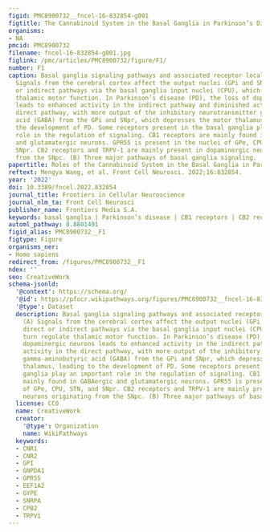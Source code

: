 ```yaml
---
figid: PMC8900732__fncel-16-832854-g001
figtitle: The Cannabinoid System in the Basal Ganglia in Parkinson’s Disease
organisms:
- NA
pmcid: PMC8900732
filename: fncel-16-832854-g001.jpg
figlink: /pmc/articles/PMC8900732/figure/F1/
number: F1
caption: Basal ganglia signaling pathways and associated receptor localization. (A)
  Signals from the cerebral cortex affect the output nuclei (GPi and SNpr) via direct
  or indirect pathways via the basal ganglia input nuclei (CPU), which in turn regulate
  thalamic motor function. In Parkinson’s disease (PD), the loss of dopaminergic neurons
  leads to enhanced activity in the indirect pathway and diminished activity in the
  direct pathway, with more output of the inhibitory neurotransmitter gamma-aminobutyric
  acid (GABA) from the GPi and SNpr, which depresses the motor thalamus, leading to
  the development of PD. Some receptors present in the basal ganglia play an important
  role in the regulation of signaling. CB1 receptors are mainly found in GABAergic
  and glutamatergic neurons. GPR55 is present in the nuclei of GPe, CPU, STN, and
  SNpr. CB2 receptors and TRPV-1 are mainly present in dopaminergic neurons originating
  from the SNpc. (B) Three major pathways of basal ganglia signaling.
papertitle: Roles of the Cannabinoid System in the Basal Ganglia in Parkinson’s Disease.
reftext: Mengya Wang, et al. Front Cell Neurosci. 2022;16:832854.
year: '2022'
doi: 10.3389/fncel.2022.832854
journal_title: Frontiers in Cellular Neuroscience
journal_nlm_ta: Front Cell Neurosci
publisher_name: Frontiers Media S.A.
keywords: basal ganglia | Parkinson’s disease | CB1 receptors | CB2 receptors | cannabinoids
automl_pathway: 0.8801491
figid_alias: PMC8900732__F1
figtype: Figure
organisms_ner:
- Homo sapiens
redirect_from: /figures/PMC8900732__F1
ndex: ''
seo: CreativeWork
schema-jsonld:
  '@context': https://schema.org/
  '@id': https://pfocr.wikipathways.org/figures/PMC8900732__fncel-16-832854-g001.html
  '@type': Dataset
  description: Basal ganglia signaling pathways and associated receptor localization.
    (A) Signals from the cerebral cortex affect the output nuclei (GPi and SNpr) via
    direct or indirect pathways via the basal ganglia input nuclei (CPU), which in
    turn regulate thalamic motor function. In Parkinson’s disease (PD), the loss of
    dopaminergic neurons leads to enhanced activity in the indirect pathway and diminished
    activity in the direct pathway, with more output of the inhibitory neurotransmitter
    gamma-aminobutyric acid (GABA) from the GPi and SNpr, which depresses the motor
    thalamus, leading to the development of PD. Some receptors present in the basal
    ganglia play an important role in the regulation of signaling. CB1 receptors are
    mainly found in GABAergic and glutamatergic neurons. GPR55 is present in the nuclei
    of GPe, CPU, STN, and SNpr. CB2 receptors and TRPV-1 are mainly present in dopaminergic
    neurons originating from the SNpc. (B) Three major pathways of basal ganglia signaling.
  license: CC0
  name: CreativeWork
  creator:
    '@type': Organization
    name: WikiPathways
  keywords:
  - CNR1
  - CNR2
  - GPI
  - GNPDA1
  - GPR55
  - EEF1A2
  - GYPE
  - SNRPA
  - CPB2
  - TRPV1
---
```

